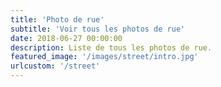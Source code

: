 ```yaml
---
title: 'Photo de rue'
subtitle: 'Voir tous les photos de rue'
date: 2018-06-27 00:00:00
description: Liste de tous les photos de rue.
featured_image: '/images/street/intro.jpg'
urlcustom: '/street'
---
```

